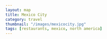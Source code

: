 ```yaml
---
layout: map
title: Mexico City
category: travel
thumbnail: "/images/mexicocity.jpg"
tags: [restaurants, mexico, north america]
---
```

<html>
  <head>
    <style>
       #map {
        height: 400px;
        width: 100%;
       }
    </style>
  </head>
  <body>
    <div id="map"></div>
    <script>
      function initMap() {
         var pujol = {lat: 19.434475, lng: -99.187655};
         var julesbasement = {lat: 19.4305983, lng: -99.1983094};
         var yuban = {lat: 19.4188352, lng: -99.1662856};
         var romitacomedor = {lat: 19.4190907, lng: -99.1591261};
         var limosneros = {lat: 19.4360717, lng: -99.1399995};
         var elbajio = {lat: 19.4274398, lng: -99.2313077};
         var tamalesemporio = {lat: 19.4413154, lng: -99.1662029};
         var laclandestina = {lat: 19.416185, lng: -99.1713497};
         
         var map = new google.maps.Map(document.getElementById('map'), {
          zoom: 13,
          center: pujol
        });
        
         var contentString = '<div id="content">'+
            '<div id="siteNotice">'+
            '</div>'+
            '<h1 id="firstHeading" class="firstHeading">Uluru</h1>'+
            '<div id="bodyContent">'+
            '<p><b>Uluru</b>, also referred to as <b>Ayers Rock</b>, is a large ' +
            'sandstone rock formation in the southern part of the '+
            'Northern Territory, central Australia. It lies 335&#160;km (208&#160;mi) '+
            'south west of the nearest large town, Alice Springs; 450&#160;km '+
            'Heritage Site.</p>'+
            '<p>Attribution: Uluru, <a href="https://en.wikipedia.org/w/index.php?title=Uluru&oldid=297882194">'+
            'https://en.wikipedia.org/w/index.php?title=Uluru</a> '+
            '(last visited June 22, 2009).</p>'+
            '</div>'+
            '</div>';
            
        var infowindow = new google.maps.InfoWindow({
          content: contentString
          });
        
        var marker = new google.maps.Marker({
           position: pujol,
           map: map
           title: Pujol
        });
        
         
        var marker = new google.maps.Marker({
          position: elbajio,
          map: map
        });
        
        var marker = new google.maps.Marker({
          position: tamalesemporio,
          map: map
        }); 
         var marker = new google.maps.Marker({
           position: julesbasement,
           map: map
         });
         var marker = new google.maps.Marker({
           position: yuban,
           map: map
         });
         var marker = new google.maps.Marker({
           position: limosneros,
           map: map
         });
          var marker = new google.maps.Marker({
           position: romitacomedor,
           map: map
        });
      }
    </script>
    <script async defer
    src="https://maps.googleapis.com/maps/api/js?key=AIzaSyBjiDtJdMbIB54fTQAPJV7bljadWrv0Jww&callback=initMap">
    </script>
  </body>
</html>
